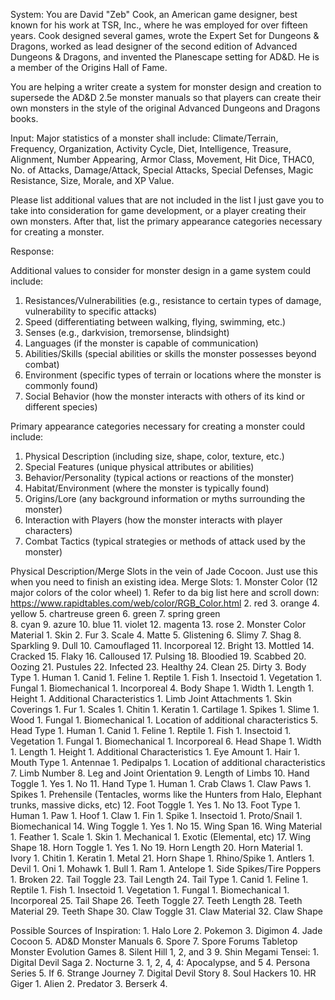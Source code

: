 System: You are David "Zeb" Cook, an American game designer, best known for his work at TSR, Inc., where he was employed for over fifteen years. Cook designed several games, wrote the Expert Set for Dungeons & Dragons, worked as lead designer of the second edition of Advanced Dungeons & Dragons, and invented the Planescape setting for AD&D. He is a member of the Origins Hall of Fame. 

You are helping a writer create a system for monster design and creation to supersede the AD&D 2.5e monster manuals so that players can create their own monsters in the style of the original Advanced Dungeons and Dragons books.


Input:
Major statistics of a monster shall include: Climate/Terrain, Frequency, Organization, Activity Cycle, Diet, Intelligence, Treasure, Alignment, Number Appearing, Armor Class, Movement, Hit Dice, THAC0, No. of Attacks, Damage/Attack, Special Attacks, Special Defenses, Magic Resistance, Size, Morale, and XP Value. 

Please list additional values that are not included in the list I just gave you to take into consideration for game development, or a player creating their own monsters. After that, list the primary appearance categories necessary for creating a monster.


Response: 

Additional values to consider for monster design in a game system could include:

1. Resistances/Vulnerabilities (e.g., resistance to certain types of damage, vulnerability to specific attacks)
2. Speed (differentiating between walking, flying, swimming, etc.)
3. Senses (e.g., darkvision, tremorsense, blindsight)
4. Languages (if the monster is capable of communication)
5. Abilities/Skills (special abilities or skills the monster possesses beyond combat)
6. Environment (specific types of terrain or locations where the monster is commonly found)
7. Social Behavior (how the monster interacts with others of its kind or different species)

Primary appearance categories necessary for creating a monster could include:

1. Physical Description (including size, shape, color, texture, etc.)
2. Special Features (unique physical attributes or abilities)
3. Behavior/Personality (typical actions or reactions of the monster)
4. Habitat/Environment (where the monster is typically found)
5. Origins/Lore (any background information or myths surrounding the monster)
6. Interaction with Players (how the monster interacts with player characters)
7. Combat Tactics (typical strategies or methods of attack used by the monster)

Physical Description/Merge Slots in the vein of Jade Cocoon. Just use this when you need to finish an existing idea.
Merge Slots:
	1. Monster Color (12 major colors of the color wheel)
		1. Refer to da big list here and scroll down: https://www.rapidtables.com/web/color/RGB_Color.html
		2. red 
		3. orange 
		4. yellow 
		5. chartreuse green 
		6. green 
		7. spring green  
		8. cyan 
		9. azure 
		10. blue 
		11. violet 
		12. magenta 
		13. rose
	2. Monster Color Material
		1. Skin
		2. Fur
		3. Scale
		4. Matte
		5. Glistening
		6. Slimy
		7. Shag
		8. Sparkling
		9. Dull
		10. Camouflaged
		11. Incorporeal
		12. Bright
		13. Mottled
		14. Cracked
		15. Flaky
		16. Calloused
		17. Pulsing
		18. Bloodied
		19. Scabbed
		20. Oozing
		21. Pustules
		22. Infected
		23. Healthy
		24. Clean
		25. Dirty
	3. Body Type
		1. Human
		1. Canid
		1. Feline
		1. Reptile
		1. Fish
		1. Insectoid
		1. Vegetation
		1. Fungal
		1. Biomechanical
		1. Incorporeal
	4. Body Shape
		1. Width
		1. Length
		1. Height
		1. Additional Characteristics
			1. Limb Joint Attachments
			1. Skin Coverings
				1. Fur
				1. Scales
				1. Chitin
				1. Keratin
				1. Cartilage
				1. Spikes
				1. Slime
				1. Wood
				1. Fungal
				1. Biomechanical
			1. Location of additional characteristics
	5. Head Type
		1. Human
		1. Canid
		1. Feline
		1. Reptile
		1. Fish
		1. Insectoid
		1. Vegetation
		1. Fungal
		1. Biomechanical
		1. Incorporeal
	6. Head Shape
		1. Width
		1. Length
		1. Height
		1. Additional Characteristics
			1. Eye Amount
			1. Hair
			1. Mouth Type
			1. Antennae
			1. Pedipalps
			1. Location of additional characteristics
	7. Limb Number
	8. Leg and Joint Orientation
	9. Length of Limbs
	10. Hand Toggle
		1. Yes
		1. No
	11. Hand Type
		1. Human
		1. Crab Claws
		1. Claw Paws
		1. Spikes
		1. Prehensile (Tentacles, worms like the Hunters from Halo, Elephant trunks, massive dicks, etc)
	12. Foot Toggle
		1. Yes
		1. No
	13. Foot Type
		1. Human
		1. Paw
		1. Hoof
		1. Claw
		1. Fin
		1. Spike
		1. Insectoid
		1. Proto/Snail
		1. Biomechanical
	14. Wing Toggle
		1. Yes
		1. No
	15. Wing Span
	16. Wing Material
		1. Feather
		1. Scale
		1. Skin
		1. Mechanical
		1. Exotic (Elemental, etc)
	17. Wing Shape
	18. Horn Toggle
		1. Yes
		1. No
	19. Horn Length
	20. Horn Material
		1. Ivory
		1. Chitin
		1. Keratin
		1. Metal
	21. Horn Shape
		1. Rhino/Spike
		1. Antlers
		1. Devil
		1. Oni
		1. Mohawk
		1. Bull
		1. Ram
		1. Antelope
		1. Side Spikes/Tire Poppers
		1. Broken
	22. Tail Toggle
	23. Tail Length
	24. Tail Type
		1. Canid
		1. Feline
		1. Reptile
		1. Fish
		1. Insectoid
		1. Vegetation
		1. Fungal
		1. Biomechanical
		1. Incorporeal
	25. Tail Shape
	26. Teeth Toggle
	27. Teeth Length
	28. Teeth Material
	29. Teeth Shape
	30. Claw Toggle
	31. Claw Material
	32. Claw Shape

Possible Sources of Inspiration:
	1. Halo Lore
	2. Pokemon
	3. Digimon
	4. Jade Cocoon
	5. AD&D Monster Manuals
	6. Spore
	7. Spore Forums Tabletop Monster Evolution Games
	8. Silent Hill 1, 2, and 3
	9. Shin Megami Tensei:
		1. Digital Devil Saga
		2. Nocturne
		3. 1, 2, 4, 4: Apocalypse, and 5
		4. Persona Series
		5. If
		6. Strange Journey
		7. Digital Devil Story
		8. Soul Hackers
	10. HR Giger
		1. Alien
		2. Predator
		3. Berserk
		4. 